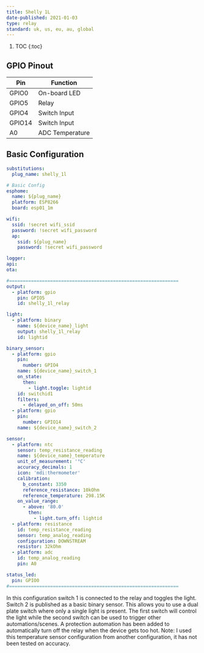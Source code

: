 ```yaml
---
title: Shelly 1L
date-published: 2021-01-03
type: relay
standard: uk, us, eu, au, global
---
```


1. TOC
{:toc}

## GPIO Pinout

| Pin     | Function                           |
|---------|------------------------------------|
| GPIO0   | On-board LED                       |
| GPIO5   | Relay                              |
| GPIO4   | Switch Input                       |
| GPIO14  | Switch Input                       |
| A0      | ADC Temperature                    |

## Basic Configuration
```yaml
substitutions:
  plug_name: shelly_1l

# Basic Config
esphome:
  name: ${plug_name}
  platform: ESP8266
  board: esp01_1m

wifi:
  ssid: !secret wifi_ssid
  password: !secret wifi_password
  ap:
    ssid: ${plug_name}
    password: !secret wifi_password

logger:
api:
ota:

#==============================================================
output:
  - platform: gpio
    pin: GPIO5
    id: shelly_1l_relay

light:
  - platform: binary
    name: ${device_name}_light
    output: shelly_1l_relay
    id: lightid

binary_sensor:
  - platform: gpio
    pin:
      number: GPIO4
    name: ${device_name}_switch_1
    on_state:
      then:
        - light.toggle: lightid
    id: switchid1
    filters:
      - delayed_on_off: 50ms
  - platform: gpio
    pin:
      number: GPIO14
    name: ${device_name}_switch_2

sensor:
  - platform: ntc
    sensor: temp_resistance_reading
    name: ${device_name}_temperature
    unit_of_measurement: '°C'
    accuracy_decimals: 1
    icon: 'mdi:thermometer'
    calibration:
      b_constant: 3350
      reference_resistance: 10kOhm
      reference_temperature: 298.15K
    on_value_range:
      - above: '80.0'
        then:
          - light.turn_off: lightid
  - platform: resistance
    id: temp_resistance_reading
    sensor: temp_analog_reading
    configuration: DOWNSTREAM
    resistor: 32kOhm
  - platform: adc
    id: temp_analog_reading
    pin: A0

status_led:
  pin: GPIO0
#==============================================================
```
In this configuration switch 1 is connected to the relay and toggles the light. Switch 2 is published as a basic binary sensor. This allows you to use a dual plate switch where only a single light is present. The first switch will control the light while the second switch can be used to trigger other automations/scenes.
A protection automation has been added to automatically turn off the relay when the device gets too hot. 
Note: I used this temperature sensor configuration from another configuration, it has not been tested on accuracy.
